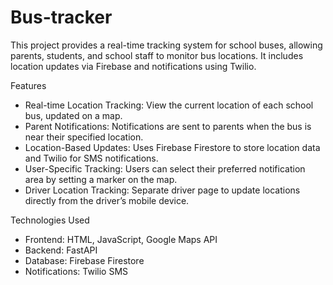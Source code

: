 # Bus-tracker
This project provides a real-time tracking system for school buses, allowing parents, students, and school staff to monitor bus locations. It includes location updates via Firebase and notifications using Twilio.

Features
* Real-time Location Tracking: View the current location of each school bus, updated on a map.
* Parent Notifications: Notifications are sent to parents when the bus is near their specified location.
* Location-Based Updates: Uses Firebase Firestore to store location data and Twilio for SMS notifications.
* User-Specific Tracking: Users can select their preferred notification area by setting a marker on the map.
* Driver Location Tracking: Separate driver page to update locations directly from the driver’s mobile device.
  
Technologies Used
* Frontend: HTML, JavaScript, Google Maps API
* Backend: FastAPI
* Database: Firebase Firestore
* Notifications: Twilio SMS
